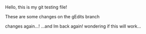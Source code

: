 Hello, this is my git testing file!

These are some changes on the gEdits branch

changes again...!
...and Im back again!
wondering if this will work...
